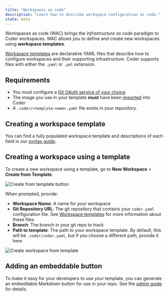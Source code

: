 ```yaml
---
title: "Workspaces as code"
description: "Learn how to describe workspace configuration as code."
state: beta
---
```


Workspaces as code (WAC) brings the _infrastructure as code_ paradigm to Coder
workspaces. WAC allows you to define and create new workspaces using **workspace
templates**.

[Workspace templates](./templates.md) are declarative YAML files that describe
how to configure workspaces and their supporting infrastructure. Coder supports
files with either the `.yaml` or `.yml` extension.

## Requirements

- You must configure a [Git OAuth service of your choice](../../admin/git.md)
- The image you use in your template **must** have been
  [imported](../../images/importing.md) into Coder
- A `.coder/<template-name>.yaml` file exists in your repository.

## Creating a workspace template

You can find a fully populated workspace template and descriptions of each field
in our [syntax guide](templates.md).

## Creating a workspace using a template

To create a new workspace using a template, go to **New Workspace** > **Create
from Template**.

![Create from template button](../../assets/create-from-template.png)

When prompted, provide:

- **Workspace Name**: A name for your workspace
- **Git Repository URL**: The git repository that contains your `coder.yaml`
  configuration file. See [Workspace templates](templates.md) for more
  information about these files
- **Branch**: The branch in your git repo to track
- **Path to template**: The path to your workspace template. By default, this
  will be `.coder/coder.yaml`, but if you choose a different path, provide it
  here

![Create workspace from template](../../assets/wac-user-form.png)

## Adding an embeddable button

To make it easy for your developers to use your template, you can generate an
embeddable Markdown button for use in your repo. See the
[admin guide](../../admin/templates.md) for details.
